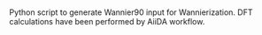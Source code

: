 #  
Python script to generate Wannier90 input for Wannierization. 
DFT calculations have been performed by AiiDA workflow. 